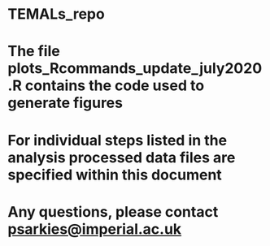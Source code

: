 # TEMALs_repo
# The file plots_Rcommands_update_july2020.R contains the code used to generate figures 
# For individual steps listed in the analysis processed data files are specified within this document 
# Any questions, please contact psarkies@imperial.ac.uk
